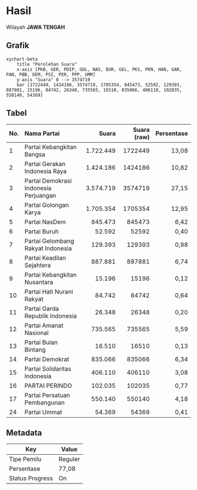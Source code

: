 # Hasil

Wilayah **JAWA TENGAH**

## Grafik

```mermaid
xychart-beta
    title "Perolehan Suara"
    x-axis [PKB, GER, PDIP, GOL, NAS, BUR, GEL, PKS, PKN, HAN, GAR, PAN, PBB, DEM, PSI, PER, PPP, UMM]
    y-axis "Suara" 0 --> 3574719
    bar [1722449, 1424186, 3574719, 1705354, 845473, 52592, 129393, 887881, 15196, 84742, 26348, 735565, 16510, 835066, 406110, 102035, 550140, 54369]
```

## Tabel

| No. | Nama Partai                           | Suara     | Suara (raw) | Persentase |
|:--- |:------------------------------------- | ---------:| -----------:| ----------:|
| 1   | Partai Kebangkitan Bangsa             | 1.722.449 | 1722449     | 13,08      |
| 2   | Partai Gerakan Indonesia Raya         | 1.424.186 | 1424186     | 10,82      |
| 3   | Partai Demokrasi Indonesia Perjuangan | 3.574.719 | 3574719     | 27,15      |
| 4   | Partai Golongan Karya                 | 1.705.354 | 1705354     | 12,95      |
| 5   | Partai NasDem                         | 845.473   | 845473      | 6,42       |
| 6   | Partai Buruh                          | 52.592    | 52592       | 0,40       |
| 7   | Partai Gelombang Rakyat Indonesia     | 129.393   | 129393      | 0,98       |
| 8   | Partai Keadilan Sejahtera             | 887.881   | 887881      | 6,74       |
| 9   | Partai Kebangkitan Nusantara          | 15.196    | 15196       | 0,12       |
| 10  | Partai Hati Nurani Rakyat             | 84.742    | 84742       | 0,64       |
| 11  | Partai Garda Republik Indonesia       | 26.348    | 26348       | 0,20       |
| 12  | Partai Amanat Nasional                | 735.565   | 735565      | 5,59       |
| 13  | Partai Bulan Bintang                  | 16.510    | 16510       | 0,13       |
| 14  | Partai Demokrat                       | 835.066   | 835066      | 6,34       |
| 15  | Partai Solidaritas Indonesia          | 406.110   | 406110      | 3,08       |
| 16  | PARTAI PERINDO                        | 102.035   | 102035      | 0,77       |
| 17  | Partai Persatuan Pembangunan          | 550.140   | 550140      | 4,18       |
| 24  | Partai Ummat                          | 54.369    | 54369       | 0,41       |


## Metadata

| Key             | Value   |
| --------------- | ------- |
| Tipe Pemilu     | Reguler |
| Persentase      | 77,08   |
| Status Progress | On      |



